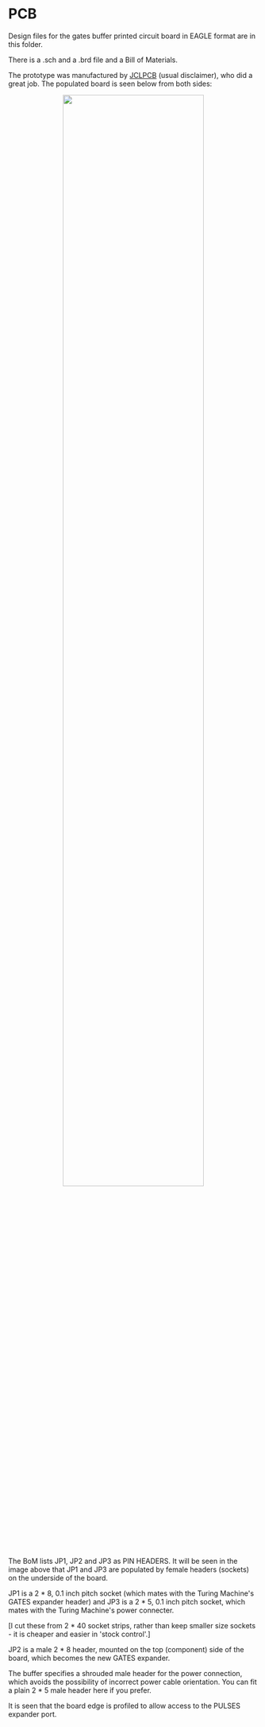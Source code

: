# PCB

Design files for the gates buffer printed circuit board in EAGLE format are in this folder.

There is a .sch and a .brd file and a Bill of Materials.

The prototype was manufactured by [JCLPCB](https://jlcpcb.com/) (usual disclaimer), who did a great job. The populated  board is seen below from both sides:

<p width=100%, align="center">
<img width=75%, src="https://github.com/m0xpd/TuringMachineGatesBuffer/assets/3152962/bef1898a-0367-481b-89b8-813649d72350">
</p>

The BoM lists JP1, JP2 and JP3 as PIN HEADERS. It will be seen in the image above that JP1 and JP3 are populated by female headers (sockets) on the underside 
of the board.

JP1 is a 2 * 8, 0.1 inch pitch socket (which mates with the Turing Machine's GATES expander header) and JP3 is a 2 * 5, 0.1 inch pitch socket, which mates 
with the Turing Machine's power connecter.

[I cut these from 2 * 40 socket strips, rather than keep smaller size sockets - it is cheaper and easier in 'stock control'.]

JP2 is a male 2 * 8 header, mounted on the top (component) side of the board, which becomes the new GATES expander.

The buffer specifies a shrouded male header for the power connection, which avoids the possibility of incorrect power cable orientation. You can fit a plain 2 * 5 
male header here if you prefer.

It is seen that the board edge is profiled to allow access to the PULSES expander port.
